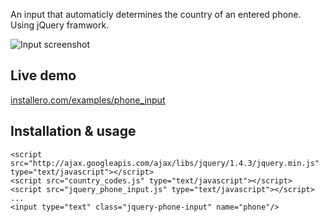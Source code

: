 An input that automaticly determines the country of an entered phone. Using jQuery framwork.

![Input screenshot](jqeury_phone_input/blob/master/demo.png)

## Live demo

[installero.com/examples/phone_input](http://installero.ru/examples/phone_input.html)

## Installation & usage

    <script src="http://ajax.googleapis.com/ajax/libs/jquery/1.4.3/jquery.min.js" type="text/javascript"></script>
    <script src="country_codes.js" type="text/javascript"></script>
    <script src="jquery_phone_input.js" type="text/javascript"></script>
    ...
    <input type="text" class="jquery-phone-input" name="phone"/>
